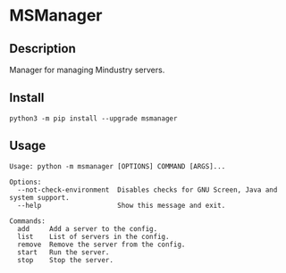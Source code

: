 # MSManager
## Description
Manager for managing Mindustry servers.
## Install
```shell
python3 -m pip install --upgrade msmanager
```
## Usage
```
Usage: python -m msmanager [OPTIONS] COMMAND [ARGS]...

Options:
  --not-check-environment  Disables checks for GNU Screen, Java and system support.
  --help                   Show this message and exit.

Commands:
  add     Add a server to the config.
  list    List of servers in the config.
  remove  Remove the server from the config.
  start   Run the server.
  stop    Stop the server.
```
